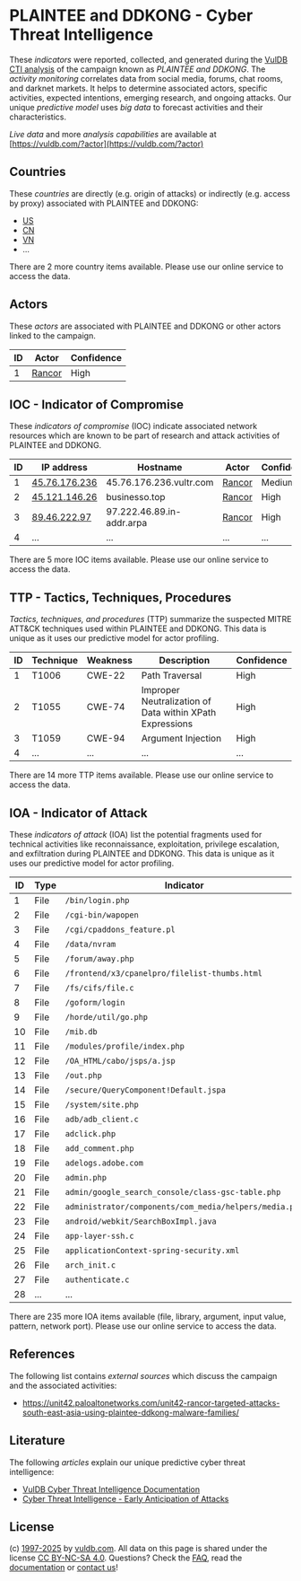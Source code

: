 # PLAINTEE and DDKONG - Cyber Threat Intelligence

These _indicators_ were reported, collected, and generated during the [VulDB CTI analysis](https://vuldb.com/?kb.cti) of the campaign known as _PLAINTEE and DDKONG_. The _activity monitoring_ correlates data from social media, forums, chat rooms, and darknet markets. It helps to determine associated actors, specific activities, expected intentions, emerging research, and ongoing attacks. Our unique _predictive model_ uses _big data_ to forecast activities and their characteristics.

_Live data_ and more _analysis capabilities_ are available at [https://vuldb.com/?actor](https://vuldb.com/?actor)

## Countries

These _countries_ are directly (e.g. origin of attacks) or indirectly (e.g. access by proxy) associated with PLAINTEE and DDKONG:

* [US](https://vuldb.com/?country.us)
* [CN](https://vuldb.com/?country.cn)
* [VN](https://vuldb.com/?country.vn)
* ...

There are 2 more country items available. Please use our online service to access the data.

## Actors

These _actors_ are associated with PLAINTEE and DDKONG or other actors linked to the campaign.

ID | Actor | Confidence
-- | ----- | ----------
1 | [Rancor](https://vuldb.com/?actor.rancor) | High

## IOC - Indicator of Compromise

These _indicators of compromise_ (IOC) indicate associated network resources which are known to be part of research and attack activities of PLAINTEE and DDKONG.

ID | IP address | Hostname | Actor | Confidence
-- | ---------- | -------- | ----- | ----------
1 | [45.76.176.236](https://vuldb.com/?ip.45.76.176.236) | 45.76.176.236.vultr.com | [Rancor](https://vuldb.com/?actor.rancor) | Medium
2 | [45.121.146.26](https://vuldb.com/?ip.45.121.146.26) | businesso.top | [Rancor](https://vuldb.com/?actor.rancor) | High
3 | [89.46.222.97](https://vuldb.com/?ip.89.46.222.97) | 97.222.46.89.in-addr.arpa | [Rancor](https://vuldb.com/?actor.rancor) | High
4 | ... | ... | ... | ...

There are 5 more IOC items available. Please use our online service to access the data.

## TTP - Tactics, Techniques, Procedures

_Tactics, techniques, and procedures_ (TTP) summarize the suspected MITRE ATT&CK techniques used within PLAINTEE and DDKONG. This data is unique as it uses our predictive model for actor profiling.

ID | Technique | Weakness | Description | Confidence
-- | --------- | -------- | ----------- | ----------
1 | T1006 | CWE-22 | Path Traversal | High
2 | T1055 | CWE-74 | Improper Neutralization of Data within XPath Expressions | High
3 | T1059 | CWE-94 | Argument Injection | High
4 | ... | ... | ... | ...

There are 14 more TTP items available. Please use our online service to access the data.

## IOA - Indicator of Attack

These _indicators of attack_ (IOA) list the potential fragments used for technical activities like reconnaissance, exploitation, privilege escalation, and exfiltration during PLAINTEE and DDKONG. This data is unique as it uses our predictive model for actor profiling.

ID | Type | Indicator | Confidence
-- | ---- | --------- | ----------
1 | File | `/bin/login.php` | High
2 | File | `/cgi-bin/wapopen` | High
3 | File | `/cgi/cpaddons_feature.pl` | High
4 | File | `/data/nvram` | Medium
5 | File | `/forum/away.php` | High
6 | File | `/frontend/x3/cpanelpro/filelist-thumbs.html` | High
7 | File | `/fs/cifs/file.c` | High
8 | File | `/goform/login` | High
9 | File | `/horde/util/go.php` | High
10 | File | `/mib.db` | Low
11 | File | `/modules/profile/index.php` | High
12 | File | `/OA_HTML/cabo/jsps/a.jsp` | High
13 | File | `/out.php` | Medium
14 | File | `/secure/QueryComponent!Default.jspa` | High
15 | File | `/system/site.php` | High
16 | File | `adb/adb_client.c` | High
17 | File | `adclick.php` | Medium
18 | File | `add_comment.php` | High
19 | File | `adelogs.adobe.com` | High
20 | File | `admin.php` | Medium
21 | File | `admin/google_search_console/class-gsc-table.php` | High
22 | File | `administrator/components/com_media/helpers/media.php` | High
23 | File | `android/webkit/SearchBoxImpl.java` | High
24 | File | `app-layer-ssh.c` | High
25 | File | `applicationContext-spring-security.xml` | High
26 | File | `arch_init.c` | Medium
27 | File | `authenticate.c` | High
28 | ... | ... | ...

There are 235 more IOA items available (file, library, argument, input value, pattern, network port). Please use our online service to access the data.

## References

The following list contains _external sources_ which discuss the campaign and the associated activities:

* https://unit42.paloaltonetworks.com/unit42-rancor-targeted-attacks-south-east-asia-using-plaintee-ddkong-malware-families/

## Literature

The following _articles_ explain our unique predictive cyber threat intelligence:

* [VulDB Cyber Threat Intelligence Documentation](https://vuldb.com/?kb.cti)
* [Cyber Threat Intelligence - Early Anticipation of Attacks](https://www.scip.ch/en/?labs.20201022)

## License

(c) [1997-2025](https://vuldb.com/?kb.changelog) by [vuldb.com](https://vuldb.com/?kb.about). All data on this page is shared under the license [CC BY-NC-SA 4.0](https://creativecommons.org/licenses/by-nc-sa/4.0/). Questions? Check the [FAQ](https://vuldb.com/?kb.faq), read the [documentation](https://vuldb.com/?kb) or [contact us](https://vuldb.com/?contact)!
